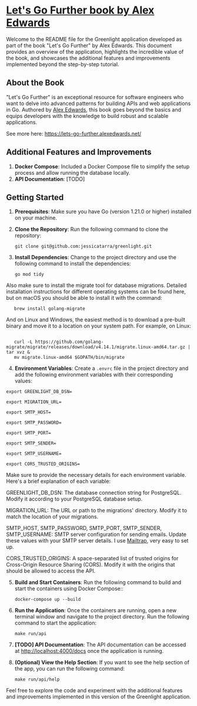 # [Let's Go Further book by Alex Edwards](https://lets-go-further.alexedwards.net/)

Welcome to the README file for the Greenlight application developed as part of the book "Let's Go Further" by Alex Edwards. This document provides an overview of the application, highlights the incredible value of the book, and showcases the additional features and improvements implemented beyond the step-by-step tutorial.

## About the Book

"Let's Go Further" is an exceptional resource for software engineers who want to delve into advanced patterns for building APIs and web applications in Go. Authored by [Alex Edwards](https://www.alexedwards.net/), this book goes beyond the basics and equips developers with the knowledge to build robust and scalable applications.

See more here: https://lets-go-further.alexedwards.net/

## Additional Features and Improvements


1. **Docker Compose**: Included a Docker Compose file to simplify the setup process and allow running the database locally. 
2. **API Documentation**: [TODO]


## Getting Started

1. **Prerequisites**: Make sure you have Go (version 1.21.0 or higher) installed on your machine.
2. **Clone the Repository**: Run the following command to clone the repository:

    ```shell
    git clone git@github.com:jessicatarra/greenlight.git
    ```

3. **Install Dependencies**: Change to the project directory and use the following command to install the dependencies:

    ```shell
    go mod tidy
    ```
   
Also make sure to install the migrate tool for database migrations. Detailed installation instructions for different operating systems can be found here, but on macOS you should be able to install it with the command:

   ```shell
      brew install golang-migrate
   ```
And on Linux and Windows, the easiest method is to download a pre-built binary and move it to a location on your system path. For example, on Linux:

```shell

   curl -L https://github.com/golang-migrate/migrate/releases/download/v4.14.1/migrate.linux-amd64.tar.gz | tar xvz &
   mv migrate.linux-amd64 $GOPATH/bin/migrate

```

4. **Environment Variables**: Create a `.envrc` file in the project directory and add the following environment variables with their corresponding values:

```
export GREENLIGHT_DB_DSN=

export MIGRATION_URL=

export SMTP_HOST=

export SMTP_PASSWORD=

export SMTP_PORT=

export SMTP_SENDER=

export SMTP_USERNAME=

export CORS_TRUSTED_ORIGINS=

```

Make sure to provide the necessary details for each environment variable. Here's a brief explanation of each variable:

GREENLIGHT_DB_DSN: The database connection string for PostgreSQL. Modify it according to your PostgreSQL database setup.

MIGRATION_URL: The URL or path to the migrations' directory. Modify it to match the location of your migrations.

SMTP_HOST, SMTP_PASSWORD, SMTP_PORT, SMTP_SENDER, SMTP_USERNAME: SMTP server configuration for sending emails. Update these values with your SMTP server details. I use [Mailtrap](https://mailtrap.io/), very easy to set up.

CORS_TRUSTED_ORIGINS: A space-separated list of trusted origins for Cross-Origin Resource Sharing (CORS). Modify it with the origins that should be allowed to access the API.

5. **Build and Start Containers**: Run the following command to build and start the containers using Docker Compose::

    ```shell
    docker-compose up --build
    ```
   
6. **Run the Application**:  Once the containers are running, open a new terminal window and navigate to the project directory. Run the following command to start the application:

    ```shell
    make run/api
    ```

7. **[TODO] API Documentation**: The API documentation can be accessed at [http://localhost:4000/docs](http://localhost:8080/docs) once the application is running.

8. **(Optional) View the Help Section**: If you want to see the help section of the app, you can run the following command:

    ```shell
   make run/api/help
    ```

Feel free to explore the code and experiment with the additional features and improvements implemented in this version of the Greenlight application.